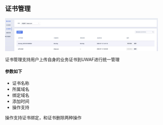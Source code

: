 

## 证书管理
![](/images/15971452268273.jpg)

证书管理支持用户上传自身的业务证书到UWAF进行统一管理

#### 参数如下
  -  证书名称
  -  所属域名
  -  绑定域名
  -  添加时间
  -  操作支持

操作支持证书绑定，和证书删除两种操作


